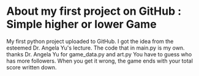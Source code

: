 # About my first project on GitHub : Simple higher or lower Game
 My first python project uploaded to GitHub. I got the idea from the esteemed Dr. Angela Yu's lecture. The code that in main.py is my own. thanks Dr. Angela Yu for game_data.py and art.py
You have to guess who has more followers. When you get it wrong, the game ends with your total score written down. 
